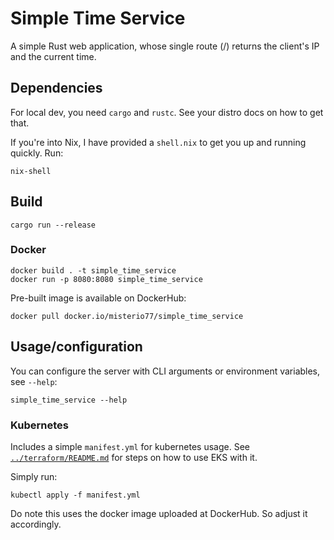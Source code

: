 # Simple Time Service

A simple Rust web application, whose single route (/) returns the client's IP and the current time.

## Dependencies

For local dev, you need `cargo` and `rustc`. See your distro docs on how to get that.

If you're into Nix, I have provided a `shell.nix` to get you up and running quickly. Run:

```
nix-shell
```

## Build

```
cargo run --release
```

### Docker

```
docker build . -t simple_time_service
docker run -p 8080:8080 simple_time_service
```

Pre-built image is available on DockerHub:

```
docker pull docker.io/misterio77/simple_time_service
```

## Usage/configuration

You can configure the server with CLI arguments or environment variables, see `--help`:

```
simple_time_service --help
```

### Kubernetes

Includes a simple `manifest.yml` for kubernetes usage. See [`../terraform/README.md`](../terraform/README.md) for steps on how to use EKS with it.

Simply run:

```
kubectl apply -f manifest.yml
```

Do note this uses the docker image uploaded at DockerHub. So adjust it accordingly.
